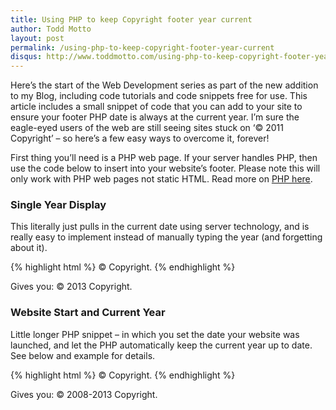 ```yaml
---
title: Using PHP to keep Copyright footer year current
author: Todd Motto
layout: post
permalink: /using-php-to-keep-copyright-footer-year-current
disqus: http://www.toddmotto.com/using-php-to-keep-copyright-footer-year-current
---
```


Here’s the start of the Web Development series as part of the new addition to my Blog, including code tutorials and code snippets free for use. This article includes a small snippet of code that you can add to your site to ensure your footer PHP date is always at the current year. I’m sure the eagle-eyed users of the web are still seeing sites stuck on ‘© 2011 Copyright’ – so here’s a few easy ways to overcome it, forever!

First thing you’ll need is a PHP web page. If your server handles PHP, then use the code below to insert into your website’s footer. Please note this will only work with PHP web pages not static HTML. Read more on [PHP here][1].

 [1]: http://www.php.net

### Single Year Display

This literally just pulls in the current date using server technology, and is really easy to implement instead of manually typing the year (and forgetting about it).

{% highlight html %}
&copy; <?php echo date("Y"); ?> Copyright.
{% endhighlight %}

Gives you: © 2013 Copyright.

### Website Start and Current Year

Little longer PHP snippet – in which you set the date your website was launched, and let the PHP automatically keep the current year up to date. See below and example for details.

{% highlight html %}
&copy; <?php
$copyYear = 2008; // Set your website start date
$curYear = date('Y'); // Keeps the second year updated
echo $copyYear . (($copyYear != $curYear) ? '-' . $curYear : '');
?> Copyright.
{% endhighlight %}

Gives you: © 2008-2013 Copyright.